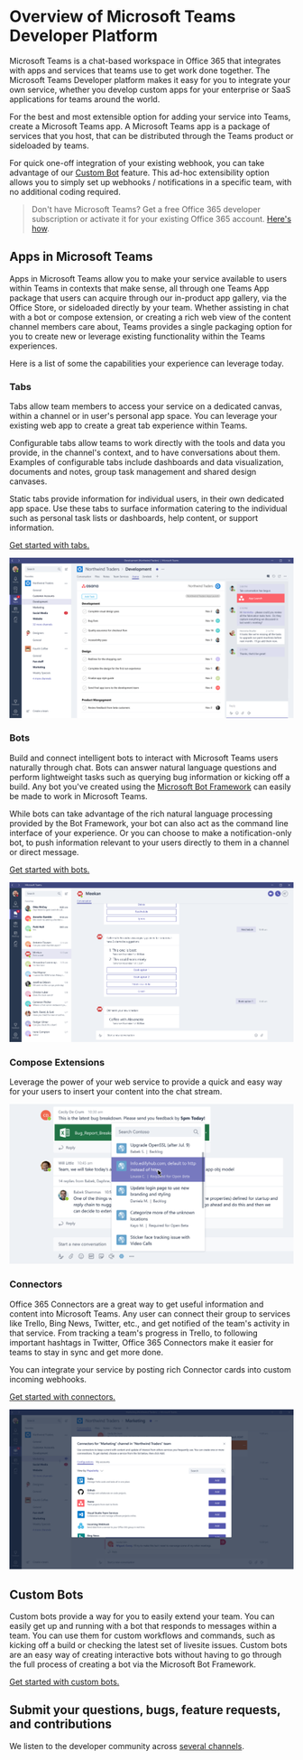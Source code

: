 ﻿# Overview of Microsoft Teams Developer Platform

Microsoft Teams is a chat-based workspace in Office 365 that integrates with apps and services that teams use to get work done together.  The Microsoft Teams Developer platform makes it easy for you to integrate your own service, whether you develop custom apps for your enterprise or SaaS applications for teams around the world.

For the best and most extensible option for adding your service into Teams, create a Microsoft Teams app.  A Microsoft Teams app is a package of services that you host, that can be distributed through the Teams product or sideloaded by teams.

For quick one-off integration of your existing webhook, you can take advantage of our [Custom Bot](#custom-bots) feature.  This ad-hoc extensibility option allows you to simply set up webhooks / notifications in a specific team, with no additional coding required. 

> Don't have Microsoft Teams? Get a free Office 365 developer subscription or activate it for your existing Office 365 account. [Here's how](setup.md).


## Apps in Microsoft Teams

Apps in Microsoft Teams allow you to make your service available to users within Teams in contexts that make sense, all through one Teams App package that users can acquire through our in-product app gallery, via the Office Store, or sideloaded directly by your team.  Whether assisting in chat with a bot or compose extension, or creating a rich web view of the content channel members care about, Teams provides a single packaging option for you to create new or leverage existing functionality within the Teams experiences.

Here is a list of some the capabilities your experience can leverage today.

### Tabs

Tabs allow team members to access your service on a dedicated canvas, within a channel or in user's personal app space. You can leverage your existing web app to create a great tab experience within Teams.

Configurable tabs allow teams to work directly with the tools and data you provide, in the channel's context, and to have conversations about them. Examples of configurable tabs include dashboards and data visualization, documents and notes, group task management and shared design canvases.

Static tabs provide information for individual users, in their own dedicated app space.  Use these tabs to surface information catering to the individual such as personal task lists or dashboards, help content, or support information.

[Get started with tabs.](tabs.md)

!["Example of a tab showing data, alongside a conversation about the tab data"](images/tab_example.png)

### Bots

Build and connect intelligent bots to interact with Microsoft Teams users naturally through chat. Bots can answer natural language questions and perform lightweight tasks such as querying bug information or kicking off a build.​ Any bot you've created using the [Microsoft Bot Framework](https://dev.botframework.com/) can easily be made to work in Microsoft Teams.

While bots can take advantage of the rich natural language processing provided by the Bot Framework, your bot can also act as the command line interface of your experience.  Or you can choose to make a notification-only bot, to push information relevant to your users directly to them in a channel or direct message.

[Get started with bots.](bots.md)

!["Example of a bot assisting a user"](images/bot_example.png)

### Compose Extensions

Leverage the power of your web service to provide a quick and easy way for your users to insert your content into the chat stream.

!["Example of a compose extension"](images/ComposeExtension/CEOverviewExample.png)

### Connectors

Office 365 Connectors are a great way to get useful information and content into Microsoft Teams. Any user can connect their group to services like Trello, Bing News, Twitter, etc., and get notified of the team's activity in that service. From tracking a team's progress in Trello, to following important hashtags in Twitter, Office 365 Connectors make it easier for teams to stay in sync and get more done.

You can integrate your service by posting rich Connector cards into custom incoming webhooks.

[Get started with connectors.](connectors.md)

!["Gallery of connectors"](images/connector_example.png)


## Custom Bots

Custom bots provide a way for you to easily extend your team. You can easily get up and running with a bot that responds to messages within a team. You can use them for custom workflows and commands, such as kicking off a build or checking the latest set of livesite issues. Custom bots are an easy way of creating interactive bots without having to go through the full process of creating a bot via the Microsoft Bot Framework.  

[Get started with custom bots.](custombot.md)




## Submit your questions, bugs, feature requests, and contributions

We listen to the developer community across [several channels](feedback.md).


	
	




